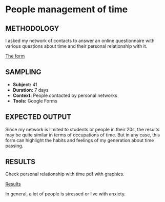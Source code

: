 # People management of time

## METHODOLOGY
I asked my network of contacts to answer an online questionnaire with various questions about time and their personal relationship with it. 

[The form](https://forms.gle/PSxVmAc17HjMWRS36)

## SAMPLING
 * **Subject:** 41
 * **Duration:** 7 days 
 * **Context:** People contacted by personal networks
 * **Tools:** Google Forms

## EXPECTED OUTPUT
Since my network is limited to students or people in their 20s, the results may be quite similar in terms of occupations of time. But in any case, this form can highlight the habits and feelings of my generation about time passing.

## RESULTS
Check personal relationship with time pdf with graphics. 

[Results](
https://docs.google.com/spreadsheets/d/1JCNlNT8RD1vmTurHjEbggDt0WP4yV4TnAi5lJL9Pt70/edit?usp=sharing)

In general, a lot of people is stressed or live with anxiety. 
